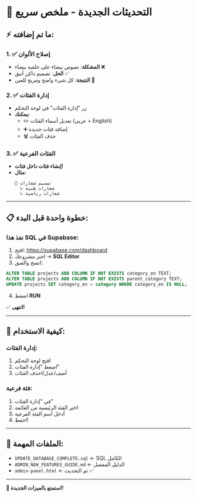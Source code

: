 # 🚀 التحديثات الجديدة - ملخص سريع

## ⚡ ما تم إضافته:

### 1. ✅ إصلاح الألوان
- **المشكلة**: نصوص بيضاء على خلفية بيضاء ❌
- **الحل**: تصميم داكن أنيق ✅
- **النتيجة**: كل شيء واضح ومريح للعين 👀

### 2. ✅ إدارة الفئات
- زر "إدارة الفئات" في لوحة التحكم
- **يمكنك:**
  - ✏️ تعديل أسماء الفئات (عربي + English)
  - ➕ إضافة فئات جديدة
  - 🗑️ حذف الفئات

### 3. ✅ الفئات الفرعية
- **إنشاء فئات داخل فئات!**
- **مثال:**
  ```
  📁 تصميم شعارات
    ↳ شعارات طبية
    ↳ شعارات رياضية
  ```

---

## 📋 خطوة واحدة قبل البدء:

### نفذ هذا SQL في Supabase:

1. افتح: https://supabase.com/dashboard
2. اختر مشروعك → **SQL Editor**
3. انسخ والصق:

```sql
ALTER TABLE projects ADD COLUMN IF NOT EXISTS category_en TEXT;
ALTER TABLE projects ADD COLUMN IF NOT EXISTS parent_category TEXT;
UPDATE projects SET category_en = category WHERE category_en IS NULL;
```

4. اضغط **RUN**

✅ **انتهى!**

---

## 🎯 كيفية الاستخدام:

### إدارة الفئات:
1. افتح لوحة التحكم
2. اضغط "إدارة الفئات"
3. أضف/عدل/احذف الفئات

### فئة فرعية:
1. في "إدارة الفئات"
2. اختر الفئة الرئيسية من القائمة
3. أدخل اسم الفئة الفرعية
4. احفظ!

---

## 📁 الملفات المهمة:

- `UPDATE_DATABASE_COMPLETE.sql` ← SQL الكامل
- `ADMIN_NEW_FEATURES_GUIDE.md` ← الدليل المفصل
- `admin-panel.html` ← تم التحديث ✅

---

**🎉 استمتع بالميزات الجديدة!**
